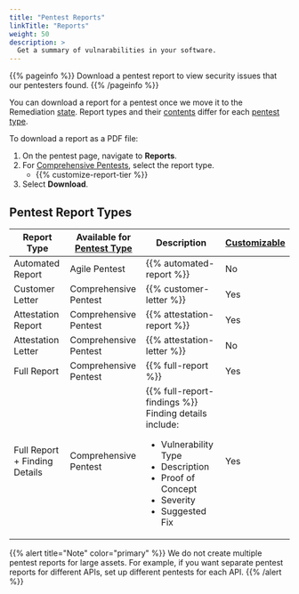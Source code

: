 ```yaml
---
title: "Pentest Reports"
linkTitle: "Reports"
weight: 50
description: >
  Get a summary of vulnarabilities in your software.
---
```


{{% pageinfo %}}
Download a pentest report to view security issues that our pentesters found.
{{% /pageinfo %}}

You can download a report for a pentest once we move it to the Remediation [state](/platform-deep-dive/pentests/pentest-process/pentest-states/). Report types and their [contents](/platform-deep-dive/pentests/reports/report-contents/) differ for each [pentest type](/platform-deep-dive/pentests/pentest-types/).

To download a report as a PDF file:

1. On the pentest page, navigate to **Reports**.
1. For [Comprehensive Pentests](/getting-started/glossary/#comprehensive-pentest), select the report type.
   - {{% customize-report-tier %}}
1. Select **Download**.

## Pentest Report Types

| Report Type | Available for [Pentest Type](/platform-deep-dive/pentests/pentest-types/) | Description | [Customizable](/platform-deep-dive/pentests/reports/customize-report/) |
|-----|-----|-----|-----|
| Automated Report | Agile Pentest | {{% automated-report %}} | No |
| Customer Letter | Comprehensive Pentest | {{% customer-letter %}} | Yes |
| Attestation Report | Comprehensive Pentest | {{% attestation-report %}} | Yes |
| Attestation Letter | Comprehensive Pentest | {{% attestation-letter %}} | No |
| Full Report | Comprehensive Pentest | {{% full-report %}} | Yes |
| Full Report + Finding Details | Comprehensive Pentest | {{% full-report-findings %}} Finding details include:<ul><li>Vulnerability Type</li><li>Description</li><li>Proof of Concept</li><li>Severity</li><li>Suggested Fix</li></ul> | Yes |

{{% alert title="Note" color="primary" %}}
We do not create multiple pentest reports for large assets. For example, if you want separate pentest reports for different APIs, set up different pentests for each API.
{{% /alert %}}
